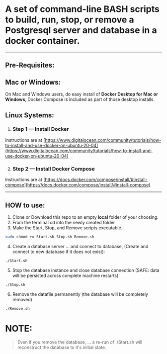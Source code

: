 # A set of command-line BASH scripts to build, run, stop, or remove a Postgresql server and database in a docker container.

****

## Pre-Requisites:

## Mac or Windows:
On Mac and Windows users, do easy install of **Docker Desktop for Mac or Windows**, Docker Compose is included as part of those desktop installs.

## Linux Systems:

1. ### Step 1 — Install Docker  
Instructions are at [https://www.digitalocean.com/community/tutorials/how-to-install-and-use-docker-on-ubuntu-20-04](https://www.digitalocean.com/community/tutorials/how-to-install-and-use-docker-on-ubuntu-20-04)

2. ### Step 2 — Install Docker Compose  
Instructions are at [https://docs.docker.com/compose/install/#install-compose](https://docs.docker.com/compose/install/#install-compose)

****

## HOW to use:

1. Clone or Download this repo to an empty **local** folder of your choosing.
2. From the terminal cd into the newly created folder
3. Make the Start, Stop, and Remove scripts executable.

```BASH
sudo chmod +x Start.sh Stop.sh Remove.sh
```

4. Create a database server ... and connect to database, (Create and connect to new database if it does not exist):
```BASH
./Start.sh
```
5. Stop the database instance and close database connection (SAFE: data will be persisted across complete machine restarts)
```BASH
./Stop.sh
```
6. Remove the datafile permanently (the database will be completely removed)
```BASH
./Remove.sh
```

# NOTE:
> Even if you remove the database, ... a re-run of ./Start.sh will reconstruct the database to it's initial state.
